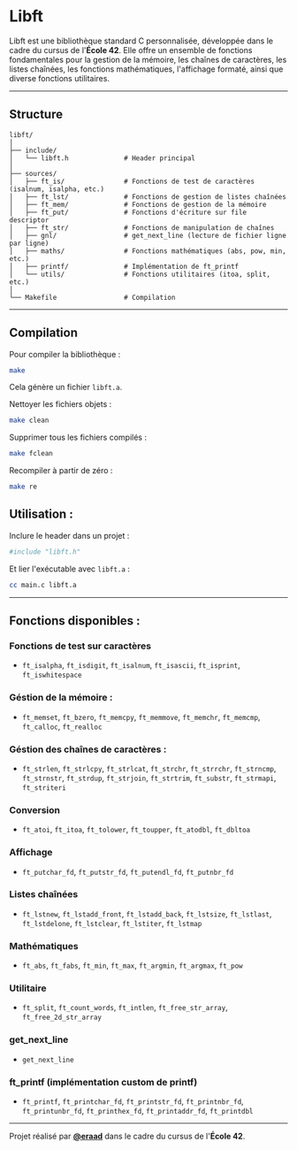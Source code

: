 # Libft

Libft est une bibliothèque standard C personnalisée, développée dans le cadre du cursus de l'**École 42**. Elle offre un ensemble de fonctions fondamentales pour la gestion de la mémoire, les chaînes de caractères, les listes chaînées, les fonctions mathématiques, l'affichage formaté, ainsi que diverse fonctions utilitaires.

---

## Structure

```
libft/
│
├── include/
│   └── libft.h              # Header principal
│
├── sources/
│   ├── ft_is/               # Fonctions de test de caractères (isalnum, isalpha, etc.)
│   ├── ft_lst/              # Fonctions de gestion de listes chaînées
│   ├── ft_mem/              # Fonctions de gestion de la mémoire
│   ├── ft_put/              # Fonctions d'écriture sur file descriptor
│   ├── ft_str/              # Fonctions de manipulation de chaînes
│   ├── gnl/                 # get_next_line (lecture de fichier ligne par ligne)
│   ├── maths/               # Fonctions mathématiques (abs, pow, min, etc.)
│   ├── printf/              # Implémentation de ft_printf
│   └── utils/               # Fonctions utilitaires (itoa, split, etc.)
│
└── Makefile                 # Compilation
```

---

## Compilation

Pour compiler la bibliothèque :

```sh
make
```

Cela génère un fichier `libft.a`.

Nettoyer les fichiers objets :

```sh
make clean
```

Supprimer tous les fichiers compilés :

```sh
make fclean
```

Recompiler à partir de zéro :

```sh
make re
```

## Utilisation :

Inclure le header dans un projet :

```sh
#include "libft.h"
```

Et lier l'exécutable avec `libft.a` :

```sh
cc main.c libft.a
```

---

## Fonctions disponibles :

### Fonctions de test sur caractères
- `ft_isalpha`, `ft_isdigit`, `ft_isalnum`, `ft_isascii`, `ft_isprint`, `ft_iswhitespace`

### Géstion de la mémoire :
- `ft_memset`, `ft_bzero`, `ft_memcpy`, `ft_memmove`, `ft_memchr`, `ft_memcmp`, `ft_calloc`, `ft_realloc`

### Géstion des chaînes de caractères :
- `ft_strlen`, `ft_strlcpy`, `ft_strlcat`, `ft_strchr`, `ft_strrchr`, `ft_strncmp`, `ft_strnstr`, `ft_strdup`, `ft_strjoin`, `ft_strtrim`, `ft_substr`, `ft_strmapi`, `ft_striteri`

### Conversion
- `ft_atoi`, `ft_itoa`, `ft_tolower`, `ft_toupper`, `ft_atodbl`, `ft_dbltoa`

### Affichage
- `ft_putchar_fd`, `ft_putstr_fd`, `ft_putendl_fd`, `ft_putnbr_fd`

### Listes chaînées
- `ft_lstnew`, `ft_lstadd_front`, `ft_lstadd_back`, `ft_lstsize`, `ft_lstlast`, `ft_lstdelone`, `ft_lstclear`, `ft_lstiter`, `ft_lstmap`

### Mathématiques
- `ft_abs`, `ft_fabs`, `ft_min`, `ft_max`, `ft_argmin`, `ft_argmax`, `ft_pow`

### Utilitaire
- `ft_split`, `ft_count_words`, `ft_intlen`, `ft_free_str_array`, `ft_free_2d_str_array`

### get_next_line
- `get_next_line`

### ft_printf (implémentation custom de printf)
- `ft_printf`, `ft_printchar_fd`, `ft_printstr_fd`, `ft_printnbr_fd`, `ft_printunbr_fd`, `ft_printhex_fd`, `ft_printaddr_fd`, `ft_printdbl`

---

Projet réalisé par **[@eraad](https://profile.intra.42.fr/users/eraad)** dans le cadre du cursus de l'**École 42**.
